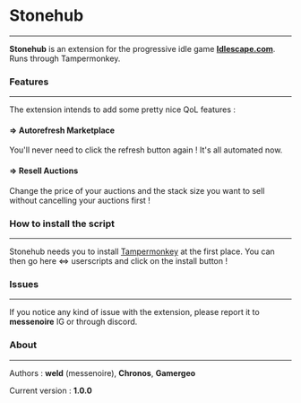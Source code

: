 # Stonehub
---
**Stonehub** is an extension for the progressive idle game  **[Idlescape.com](https://idlescape.com/game)**.
Runs through Tampermonkey.

### Features
---
The extension intends to add some pretty nice QoL features :
####  => Autorefresh Marketplace
You'll never need to click the refresh button again ! It's all automated now.
####  => Resell Auctions
Change the price of your auctions and the stack size you want to sell without cancelling your auctions first ! 

### How to install the script
---
Stonehub needs you to install [Tampermonkey](https://www.tampermonkey.net/) at the first place.
You can then go here <=> userscripts and click on the install button !

### Issues
---
If you notice any kind of issue with the extension, please report it to **messenoire** IG or through discord. 

### About
---
Authors : **weld** (messenoire), **Chronos**, **Gamergeo**

Current version : **1.0.0**





